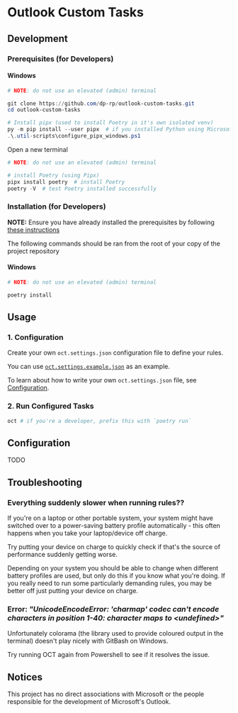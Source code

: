 # Outlook Custom Tasks

## Development

### Prerequisites (for Developers)

#### Windows

```powershell
# NOTE: do not use an elevated (admin) terminal

git clone https://github.com/dp-rp/outlook-custom-tasks.git
cd outlook-custom-tasks

# Install pipx (used to install Poetry in it's own isolated venv)
py -m pip install --user pipx  # if you installed Python using Microsoft Store, replace `py` with `python3`
.\.util-scripts\configure_pipx_windows.ps1
```

Open a new terminal

```powershell
# NOTE: do not use an elevated (admin) terminal

# install Poetry (using Pipx)
pipx install poetry  # install Poetry
poetry -V  # test Poetry installed successfully
```

### Installation (for Developers)

**NOTE:** Ensure you have already installed the prerequisites by following [these instructions](#prerequisites-for-developers)

The following commands should be ran from the root of your copy of the project repository

#### Windows

```bash
# NOTE: do not use an elevated (admin) terminal

poetry install
```

## Usage

### 1. Configuration

Create your own `oct.settings.json` configuration file to define your rules.

You can use [`oct.settings.example.json`](./oct.settings.example.json) as an example.

To learn about how to write your own `oct.settings.json` file, see [Configuration](#configuration).

### 2. Run Configured Tasks

```bash
oct # if you're a developer, prefix this with `poetry run`
```

## Configuration

<!-- TODO: fill this out once an official json schema is implemented w/ validation -->

TODO

## Troubleshooting

### Everything suddenly slower when running rules??

If you're on a laptop or other portable system, your system might have switched over to a power-saving battery profile automatically - this often happens when you take your laptop/device off charge.

Try putting your device on charge to quickly check if that's the source of performance suddenly getting worse.

Depending on your system you should be able to change when different battery profiles are used, but only do this if you know what you're doing. If you really need to run some particularly demanding rules, you may be better off just putting your device on charge.

### Error: _"UnicodeEncodeError: 'charmap' codec can't encode characters in position 1-40: character maps to \<undefined\>"_

Unfortunately colorama (the library used to provide coloured output in the terminal) doesn't play nicely with GitBash on Windows.

Try running OCT again from Powershell to see if it resolves the issue.

## Notices

This project has no direct associations with Microsoft or the people responsible for the development of Microsoft's Outlook.
